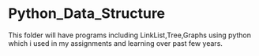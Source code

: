 # Python_Data_Structure

This folder will have programs including LinkList,Tree,Graphs using python which i used in my assignments and learning over past few years.

